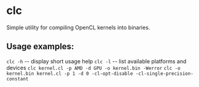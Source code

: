 clc
==============
Simple utility for compiling OpenCL kernels into binaries.

Usage examples:
--------------
`clc -h` -- display short usage help
`clc -l` -- list available platforms and devices
`clc kernel.cl -p AMD -d GPU -o kernel.bin -Werror`
`clc -o kernel.bin kernel.cl -p 1 -d 0 -cl-opt-disable -cl-single-precision-constant`
